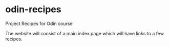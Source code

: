 # odin-recipes
Project Recipes for Odin course

The website will consist of a main index page which will have links to a few recipes.